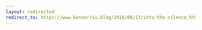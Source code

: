 ```yaml
---
layout: redirected
redirect_to: https://www.bennorris.blog/2018/08/17/into-the-silence.html
---
```

